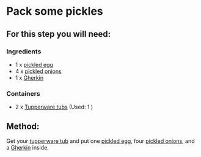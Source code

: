 [Tupperware tubs]:Parts/Tupperware.md
[pickled egg]:Parts/PickledEgg.md
[pickled onions]:missing
[Gherkin]:missing


# Pack some pickles

## For this step you will need:

### Ingredients

* 1 x  [pickled egg]
* 4 x  [pickled onions]
* 1 x  [Gherkin]
### Containers

* 2 x  [Tupperware tubs]  (Used: 1 )


## Method:

Get your [tupperware tub][Tupperware tubs] and put one [pickled egg], four [pickled onions], and a [Gherkin] inside.
